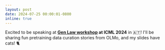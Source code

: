 ```yaml
---
layout: post
date: 2024-07-25 00:00:01-0800
inline: true
---
```


Excited to be speaking at **[Gen Law workshop](https://www.genlaw.org/2024-icml) at ICML 2024** in 🇦🇹! I'll be sharing fun pretraining data curation stories from OLMo, and my slides have cats! 🐈

